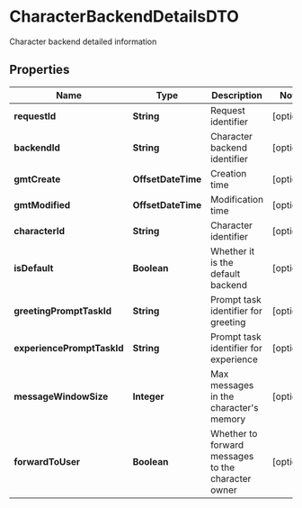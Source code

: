 

# CharacterBackendDetailsDTO

Character backend detailed information

## Properties

| Name | Type | Description | Notes |
|------------ | ------------- | ------------- | -------------|
|**requestId** | **String** | Request identifier |  [optional] |
|**backendId** | **String** | Character backend identifier |  [optional] |
|**gmtCreate** | **OffsetDateTime** | Creation time |  [optional] |
|**gmtModified** | **OffsetDateTime** | Modification time |  [optional] |
|**characterId** | **String** | Character identifier |  [optional] |
|**isDefault** | **Boolean** | Whether it is the default backend |  [optional] |
|**greetingPromptTaskId** | **String** | Prompt task identifier for greeting |  [optional] |
|**experiencePromptTaskId** | **String** | Prompt task identifier for experience |  [optional] |
|**messageWindowSize** | **Integer** | Max messages in the character&#39;s memory |  [optional] |
|**forwardToUser** | **Boolean** | Whether to forward messages to the character owner |  [optional] |



